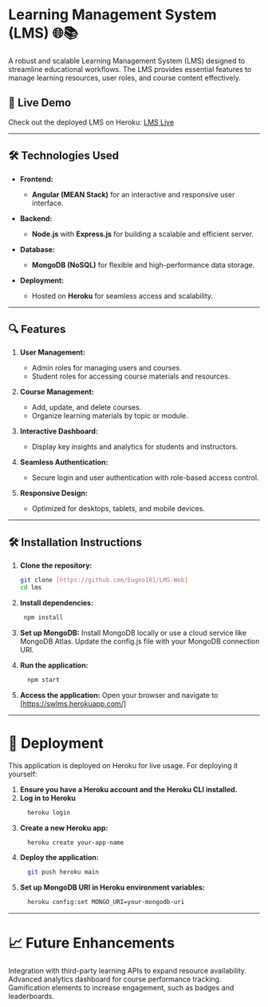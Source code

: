 # Learning Management System (LMS) 🌐📚  

A robust and scalable Learning Management System (LMS) designed to streamline educational workflows. The LMS provides essential features to manage learning resources, user roles, and course content effectively.  

## 🚀 Live Demo  
Check out the deployed LMS on Heroku: [LMS Live](https://swlms.herokuapp.com/)  

---

## 🛠️ Technologies Used  

- **Frontend:**  
  - **Angular (MEAN Stack)** for an interactive and responsive user interface.  

- **Backend:**  
  - **Node.js** with **Express.js** for building a scalable and efficient server.  

- **Database:**  
  - **MongoDB (NoSQL)** for flexible and high-performance data storage.  

- **Deployment:**  
  - Hosted on **Heroku** for seamless access and scalability.  

---

## 🔍 Features  

1. **User Management:**  
   - Admin roles for managing users and courses.  
   - Student roles for accessing course materials and resources.  

2. **Course Management:**  
   - Add, update, and delete courses.  
   - Organize learning materials by topic or module.  

3. **Interactive Dashboard:**  
   - Display key insights and analytics for students and instructors.  

4. **Seamless Authentication:**  
   - Secure login and user authentication with role-based access control.  

5. **Responsive Design:**  
   - Optimized for desktops, tablets, and mobile devices.  

---

## 🛠️ Installation Instructions  

1. **Clone the repository:**  
   ```bash
   git clone [https://github.com/Eugeo101/LMS-Web]
   cd lms
   ```
2. **Install dependencies:**
   ```bash
    npm install
   ```
3. **Set up MongoDB:**
Install MongoDB locally or use a cloud service like MongoDB Atlas.
Update the config.js file with your MongoDB connection URI.

4. **Run the application:**
   ```bash
     npm start
   ```
5. **Access the application:**
   Open your browser and navigate to [https://swlms.herokuapp.com/]
---
# 🚀 Deployment
This application is deployed on Heroku for live usage. For deploying it yourself:

1. **Ensure you have a Heroku account and the Heroku CLI installed.**
2. **Log in to Heroku**
   ```bash
     heroku login
   ```
3. **Create a new Heroku app:**
   ```bash
     heroku create your-app-name
   ```
4. **Deploy the application:**
   ```bash
     git push heroku main
   ```
5. **Set up MongoDB URI in Heroku environment variables:**
   ```bash
     heroku config:set MONGO_URI=your-mongodb-uri
   ```
---
# 📈 Future Enhancements
Integration with third-party learning APIs to expand resource availability.
Advanced analytics dashboard for course performance tracking.
Gamification elements to increase engagement, such as badges and leaderboards.
